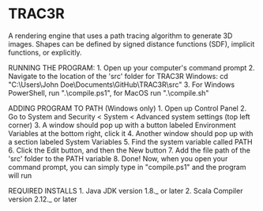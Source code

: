 # TRAC3R
A rendering engine that uses a path tracing algorithm to generate 3D images. Shapes can be defined by signed distance functions (SDF), implicit functions, or explicitly.

RUNNING THE PROGRAM:
    1. Open up your computer's command prompt
	2. Navigate to the location of the 'src' folder for TRAC3R 
	    Windows:  cd "C:\Users\John Doe\Documents\GitHub\TRAC3R\src"
	3. For Windows PowerShell, run ".\compile.ps1", for MacOS run ".\compile.sh"

ADDING PROGRAM TO PATH (Windows only)
	1. Open up Control Panel
	2. Go to System and Security < System < Advanced system settings (top left corner)
	3. A window should pop up with a button labeled Environment Variables at the bottom right, click it
	4. Another window should pop up with a section labeled System Variables
	5. Find the system variable called PATH
	6. Click the Edit button, and then the New button
	7. Add the file path of the 'src' folder to the PATH variable
	8. Done! Now, when you open your command prompt, you can simply type in "compile.ps1" and the program will run

REQUIRED INSTALLS
    1. Java JDK version 1.8._ or later
	2. Scala Compiler version 2.12._ or later